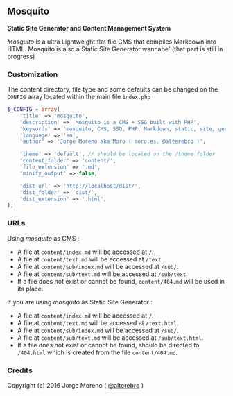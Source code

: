 ## Mosquito

**Static Site Generator and Content Management System**

*Mosquito* is a ultra Lightweight flat file CMS that compiles Markdown into HTML.
Mosquito is also a Static Site Generator wannabe' (that part is still in progress)

### Customization

The content directory, file type and some defaults can be changed on the `CONFIG` array located within the main file `ìndex.php`

```php
$_CONFIG = array(
    'title' => 'mosquito',
    'description' => 'Mosquito is a CMS + SSG built with PHP',
    'keywords' => 'mosquito, CMS, SSG, PHP, Markdown, static, site, generator, content, system',
    'language' => 'en',
    'author' => 'Jorge Moreno aka Moro ( moro.es, @alterebro )',

    'theme' => 'default', // should be located on the /theme folder
    'content_folder' => 'content/',
    'file_extension' => '.md',
    'minify_output' => false,

    'dist_url' => 'http://localhost/dist/',
    'dist_folder' => 'dist/',
    'dist_extension' => '.html',
);

```

### URLs

Using *mosquito* as CMS :

- A file at `content/index.md` will be accessed at `/`.  
- A file at `content/text.md` will be accessed at `/text`.  
- A file at `content/sub/index.md` will be accessed at `/sub/`.  
- A file at `content/sub/text.md` will be accessed at `/sub/text`.  
- If a file does not exist or cannot be found, `content/404.md` will be used in its place.

If you are using *mosquito* as Static Site Generator :

- A file at `content/index.md` will be accessed at `/`.  
- A file at `content/text.md` will be accessed at `/text.html`.  
- A file at `content/sub/index.md` will be accessed at `/sub/`.  
- A file at `content/sub/text.md` will be accessed at `/sub/text.html`.  
- If a file does not exist or cannot be found, should be directed to `/404.html` which is created from the file `content/404.md`.


### Credits

Copyright (c) 2016 Jorge Moreno ( [@alterebro](https://twitter.com/alterebro) )
